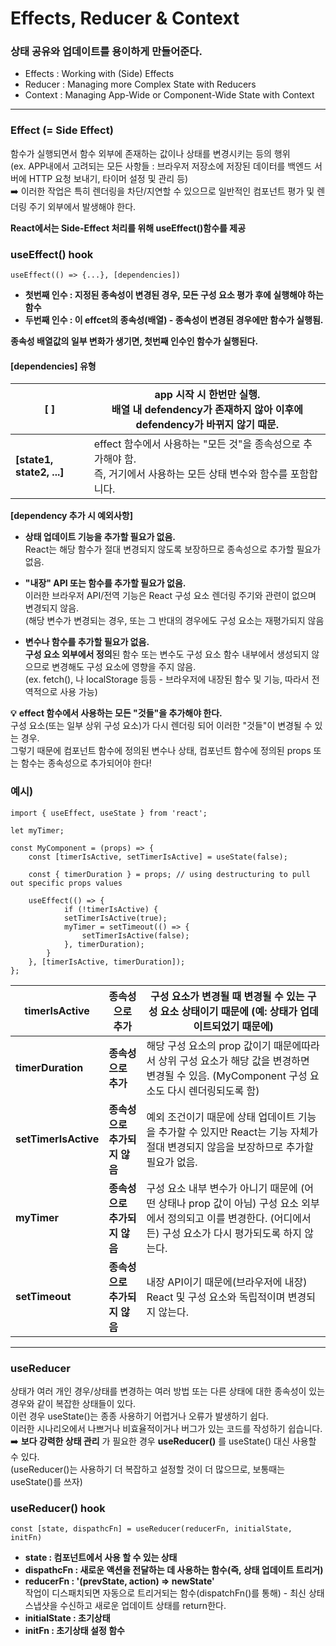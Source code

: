 <h1>Effects, Reducer & Context</h1>
<h3>

**상태 공유와 업데이트를 용이하게 만들어준다.**

</h3>

<ul>
    <li>Effects : Working with (Side) Effects</li>
    <li>Reducer : Managing more Complex State with Reducers</li>
    <li>Context : Managing App-Wide or Component-Wide State with Context</li>
</ul>

---

### Effect (= Side Effect)

함수가 실행되면서 함수 외부에 존재하는 값이나 상태를 변경시키는 등의 행위  
(ex. APP내에서 고려되는 모든 사항들 : 브라우저 저장소에 저장된 데이터를 백엔드 서버에 HTTP 요청 보내기, 타이머 설정 및 관리 등)  
➡️ 이러한 작업은 특히 렌더링을 차단/지연할 수 있으므로 일반적인 컴포넌트 평가 및 렌더링 주기 외부에서 발생해야 한다.  
  

**React에서는 Side-Effect 처리를 위해 useEffect()함수를 제공**



### useEffect() hook

```
useEffect(() => {...}, [dependencies])
```

-   **첫번째 인수 : 지정된 종속성이 변경된 경우, 모든 구성 요소 평가 후에 실행해야 하는 함수**
-   **두번째 인수 : 이 effcet의 종속성(배열) - 종속성이 변경된 경우에만 함수가 실행됨.**

**종속성 배열값의 일부 변화가 생기면, 첫번째 인수인 함수가 실행된다.**



#### \[dependencies\] 유형

| **\[ \]** | app 시작 시 한번만 실행.<br/>배열 내 defendency가 존재하지 않아 이후에 defendency가 바뀌지 않기 때문. |
| --- | --- |
| **\[state1, state2, ...\]** | effect 함수에서 사용하는 "모든 것"을 종속성으로 추가해야 함.<br/>즉, 거기에서 사용하는 모든 상태 변수와 함수를 포함합니다. |

**\[dependency 추가 시 예외사항\]**

-   **상태 업데이트 기능을 추가할 필요가 없음.**  
    React는 해당 함수가 절대 변경되지 않도록 보장하므로 종속성으로 추가할 필요가 없음.

-   **"내장" API 또는 함수를 추가할 필요가 없음.**  
    이러한 브라우저 API/전역 기능은 React 구성 요소 렌더링 주기와 관련이 없으며 변경되지 않음.  
    (해당 변수가 변경되는 경우, 또는 그 반대의 경우에도 구성 요소는 재평가되지 않음

-   **변수나 함수를 추가할 필요가 없음.**  
    **구성 요소 외부에서 정의**된 함수 또는 변수도 구성 요소 함수 내부에서 생성되지 않으므로 변경해도 구성 요소에 영향을 주지 않음.  
    (ex. fetch(), 나 localStorage 등등 - 브라우저에 내장된 함수 및 기능, 따라서 전역적으로 사용 가능)

**💡** **effect 함수에서 사용하는 모든 "것들"을 추가해야 한다.**  
구성 요소(또는 일부 상위 구성 요소)가 다시 렌더링 되어 이러한 "것들"이 변경될 수 있는 경우.  
그렇기 때문에 컴포넌트 함수에 정의된 변수나 상태, 컴포넌트 함수에 정의된 props 또는 함수는 종속성으로 추가되어야 한다!



### 예시)

```
import { useEffect, useState } from 'react';

let myTimer;

const MyComponent = (props) => {
    const [timerIsActive, setTimerIsActive] = useState(false);

    const { timerDuration } = props; // using destructuring to pull out specific props values

    useEffect(() => {
            if (!timerIsActive) {
            setTimerIsActive(true);
            myTimer = setTimeout(() => {
                setTimerIsActive(false);
            }, timerDuration);
        }
    }, [timerIsActive, timerDuration]);
};
```

| **timerIsActive** | **종속성으로 추가** | 구성 요소가 변경될 때 변경될 수 있는 구성 요소 상태이기 때문에 (예: 상태가 업데이트되었기 때문에) |
| --- | --- | --- |
| **timerDuration** | **종속성으로 추가** | 해당 구성 요소의 prop 값이기 때문에따라서 상위 구성 요소가 해당 값을 변경하면 변경될 수 있음.   (MyComponent 구성 요소도 다시 렌더링되도록 함) |
| **setTimerIsActive** | **종속성으로 추가되지 않음** | 예외 조건이기 때문에   상태 업데이트 기능을 추가할 수 있지만 React는 기능 자체가 절대 변경되지 않음을 보장하므로 추가할 필요가 없음. |
| **myTimer** | **종속성으로 추가되지 않음**  | 구성 요소 내부 변수가 아니기 때문에 (어떤 상태나 prop 값이 아님)   구성 요소 외부에서 정의되고 이를 변경한다.   (어디에서든) 구성 요소가 다시 평가되도록 하지 않는다. |
| **setTimeout** | **종속성으로 추가되지 않음** | 내장 API이기 때문에(브라우저에 내장)   React 및 구성 요소와 독립적이며 변경되지 않는다. |

---

### useReducer

상태가 여러 개인 경우/상태를 변경하는 여러 방법 또는 다른 상태에 대한 종속성이 있는 경우와 같이 복잡한 상태들이 있다.  
이런 경우 useState()는 종종 사용하기 어렵거나 오류가 발생하기 쉽다.  
이러한 시나리오에서 나쁘거나 비효율적이거나 버그가 있는 코드를 작성하기 쉽습니다.  
➡️ **보다 강력한 상태 관리** 가 필요한 경우 **useReducer()** 를 useState() 대신 사용할 수 있다.  
  (useReducer()는 사용하기 더 복잡하고 설정할 것이 더 많으므로, 보통때는 useState()를 쓰자)
  
### useReducer() hook

```
const [state, dispathcFn] = useReducer(reducerFn, initialState, initFn)
```

-   **state : 컴포넌트에서 사용 할 수 있는 상태**
-   **dispathcFn : 새로운 액션을 전달하는 데 사용하는 함수(즉, 상태 업데이트 트리거)**
-   **reducerFn : '(prevState, action) => newState'**  
    작업이 디스패치되면 자동으로 트리거되는 함수(dispatchFn()를 통해) - 최신 상태 스냅샷을 수신하고 새로운 업데이트 상태를 return한다.
-   **initialState : 초기상태**
-   **initFn : 초기상태 설정 함수**